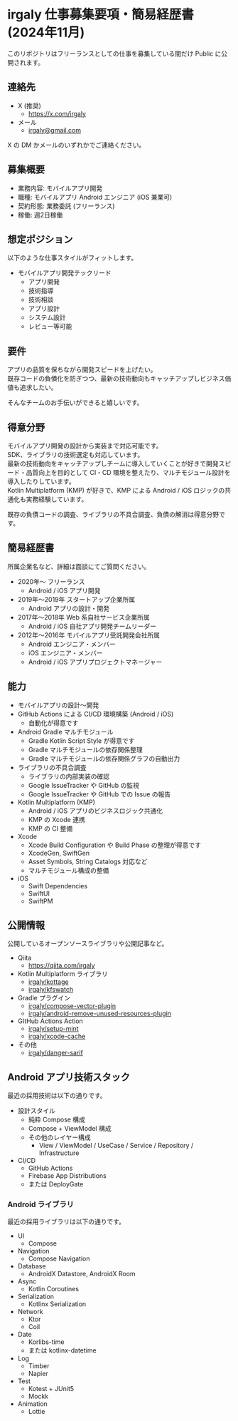# irgaly 仕事募集要項・簡易経歴書 (2024年11月)

このリポジトリはフリーランスとしての仕事を募集している間だけ Public に公開されます。

## 連絡先

* X (推奨)
    * https://x.com/irgaly
* メール
    * irgaly@gmail.com

X の DM かメールのいずれかでご連絡ください。

## 募集概要

* 業務内容: モバイルアプリ開発
* 職種: モバイルアプリ Android エンジニア (iOS 兼業可)
* 契約形態: 業務委託 (フリーランス)
* 稼働: 週2日稼働


## 想定ポジション

以下のような仕事スタイルがフィットします。

* モバイルアプリ開発テックリード
    * アプリ開発
    * 技術指導
    * 技術相談
    * アプリ設計
    * システム設計
    * レビュー等可能

## 要件

アプリの品質を保ちながら開発スピードを上げたい。<br/>
既存コードの負債化を防ぎつつ、最新の技術動向もキャッチアップしビジネス価値も追求したい。

そんなチームのお手伝いができると嬉しいです。

## 得意分野

モバイルアプリ開発の設計から実装まで対応可能です。<br/>
SDK、ライブラリの技術選定も対応しています。<br/>
最新の技術動向をキャッチアップしチームに導入していくことが好きで開発スピード・品質向上を目的として CI・CD 環境を整えたり、マルチモジュール設計を導入したりしています。<br/>
Kotlin Multiplatform (KMP) が好きで、KMP による Android / iOS ロジックの共通化も実務経験しています。

既存の負債コードの調査、ライブラリの不具合調査、負債の解消は得意分野です。

## 簡易経歴書

所属企業名など、詳細は面談にてご質問ください。

* 2020年〜 フリーランス
    * Android / iOS アプリ開発
* 2019年〜2019年 スタートアップ企業所属
    * Android アプリの設計・開発
* 2017年〜2018年 Web 系自社サービス企業所属
    * Android / iOS 自社アプリ開発チームリーダー
* 2012年〜2016年 モバイルアプリ受託開発会社所属
    * Android エンジニア・メンバー
    * iOS エンジニア・メンバー
    * Android / iOS アプリプロジェクトマネージャー

## 能力

* モバイルアプリの設計〜開発
* GitHub Actions による CI/CD 環境構築 (Android / iOS)
    * 自動化が得意です
* Android Gradle マルチモジュール
    * Gradle Kotlin Script Style が得意です
    * Gradle マルチモジュールの依存関係整理
    * Gradle マルチモジュールの依存関係グラフの自動出力
* ライブラリの不具合調査
    * ライブラリの内部実装の確認
    * Google IssueTracker や GitHub の監視
    * Google IssueTracker や GitHub での Issue の報告
* Kotlin Multiplatform (KMP)
    * Android / iOS アプリのビジネスロジック共通化
    * KMP の Xcode 連携
    * KMP の CI 整備
* Xcode
    * Xcode Build Configuration や Build Phase の整理が得意です
    * XcodeGen, SwiftGen
    * Asset Symbols, String Catalogs 対応など
    * マルチモジュール構成の整備
* iOS
    * Swift Dependencies
    * SwiftUI
    * SwiftPM

## 公開情報

公開しているオープンソースライブラリや公開記事など。

* Qiita
    * https://qiita.com/irgaly
* Kotlin Multiplatform ライブラリ
    * [irgaly/kottage](https://github.com/irgaly/kottage)
    * [irgaly/kfswatch](https://github.com/irgaly/kfswatch)
* Gradle プラグイン
    * [irgaly/compose-vector-plugin](https://github.com/irgaly/compose-vector-plugin)
    * [irgaly/android-remove-unused-resources-plugin](https://github.com/irgaly/android-remove-unused-resources-plugin)
* GItHub Actions Action
    * [irgaly/setup-mint](https://github.com/irgaly/setup-mint)
    * [irgaly/xcode-cache](https://github.com/irgaly/xcode-cache)
* その他
    * [irgaly/danger-sarif](https://github.com/irgaly/danger-sarif)

## Android アプリ技術スタック

最近の採用技術は以下の通りです。

* 設計スタイル
    * 純粋 Compose 構成
    * Compose + ViewModel 構成
    * その他のレイヤー構成
        * View / ViewModel / UseCase / Service / Repository / Infrastructure
* CI/CD
    * GitHub Actions
    * FIrebase App Distributions
    * または DeployGate

### Android ライブラリ

最近の採用ライブラリは以下の通りです。

* UI
    * Compose
* Navigation
    * Compose Navigation
* Database
    * AndroidX Datastore, AndroidX Room
* Async
    * Kotlin Coroutines
* Serialization
    * Kotlinx Serialization
* Network
    * Ktor
    * Coil
* Date
    * Korlibs-time
    * または kotlinx-datetime
* Log
    * Timber
    * Napier
* Test
    * Kotest + JUnit5
    * Mockk
* Animation
    * Lottie
